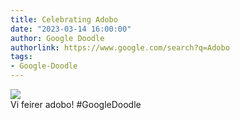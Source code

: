 ```yaml
---
title: Celebrating Adobo
date: "2023-03-14 16:00:00"
author: Google Doodle
authorlink: https://www.google.com/search?q=Adobo
tags:
- Google-Doodle
---
```

<img src="https://www.google.com/logos/doodles/2023/celebrating-adobo-6753651837109851-law.gif" referrerpolicy="no-referrer"><br>Vi feirer adobo! #GoogleDoodle